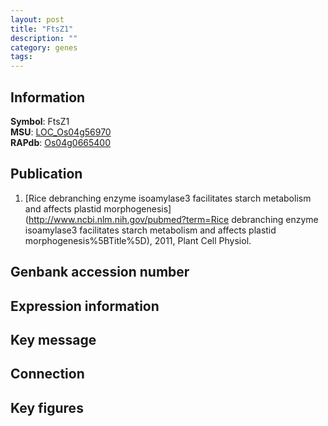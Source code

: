 ```yaml
---
layout: post
title: "FtsZ1"
description: ""
category: genes
tags: 
---
```


## Information
__Symbol__: FtsZ1  
__MSU__: [LOC_Os04g56970](http://rice.plantbiology.msu.edu/cgi-bin/ORF_infopage.cgi?orf=LOC_Os04g56970)  
__RAPdb__: [Os04g0665400](http://rapdb.dna.affrc.go.jp/viewer/gbrowse_details/irgsp1?name=Os04g0665400)  

## Publication
1. [Rice debranching enzyme isoamylase3 facilitates starch metabolism and affects plastid morphogenesis](http://www.ncbi.nlm.nih.gov/pubmed?term=Rice debranching enzyme isoamylase3 facilitates starch metabolism and affects plastid morphogenesis%5BTitle%5D), 2011, Plant Cell Physiol.

## Genbank accession number

## Expression information

## Key message

## Connection

## Key figures


